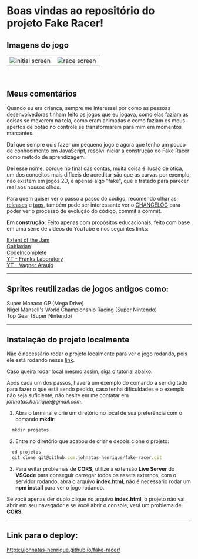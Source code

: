 
# Boas vindas ao repositório do projeto Fake Racer!

## Imagens do jogo

<table>
  <tr>
    <td width="50%" align="center" vertical-align="middle">
      <img src="https://imgur.com/wfz8Utx.png" alt="initial screen"/>
    </td>
    <td width="50%" align="center" vertical-align="middle">
      <img src="https://imgur.com/3H39Eqg.png" alt="race screen"/>
    </td>
  </tr>
</table>
<br>

## Meus comentários

Quando eu era criança, sempre me interessei por como as pessoas desenvolvedoras tinham feito os jogos que eu jogava, como elas faziam as coisas se mexerem na tela, como eram animadas e como faziam os meus apertos de botão no controle se transformarem para mim em momentos marcantes.

Daí que sempre quis fazer um pequeno jogo e agora que tenho um pouco de conhecimento em JavaScript, resolvi iniciar a construção do Fake Racer como método de aprendizagem.

Dei esse nome, porque no final das contas, muita coisa é ilusão de ótica, um dos conceitos mais difíceis de acreditar são que as curvas por exemplo, não existem em jogos 2D, é apenas algo "fake", que é tratado para parecer real aos nossos olhos.

Para quem quiser ver o passo a passo do código, recomendo olhar as [releases](https://github.com/johnatas-henrique/fake-racer/releases) e [tags](https://github.com/johnatas-henrique/fake-racer/tags), também pode ser interessante ver o [CHANGELOG](https://github.com/johnatas-henrique/fake-racer/blob/main/CHANGELOG.md) para poder ver o processo de evolução do código, commit a commit.

**Em construção**: Feito apenas com propósitos educacionais, feito com base em uma série de vídeos do YouTube e nos seguintes links:

[Extent of the Jam](http://www.extentofthejam.com/pseudo/)<br>
[Gablaxian](https://gablaxian.com/articles/creating-a-game-with-javascript/introduction/)<br>
[CodeIncomplete](https://codeincomplete.com/articles/javascript-racer/)<br>
[YT - Franks Laboratory](https://www.youtube.com/playlist?list=PLYElE_rzEw_v8TXJ_ITSSBP_ypUKfQ7K-)<br>
[YT - Vagner Araujo](https://www.youtube.com/playlist?list=PLA-J0ex1D9S32RlZhBsiurbNCYm6IG0dO)<br>

---

## Sprites reutilizadas de jogos antigos como:

Super Monaco GP (Mega Drive)<br>
Nigel Mansell's World Championship Racing (Super Nintendo)<br>
Top Gear (Super Nintendo)<br>

---

## Instalação do projeto localmente

Não é necessário rodar o projeto localmente para ver o jogo rodando, pois ele está rodando nesse [link](https://johnatas-henrique.github.io/fake-racer/).

Caso queira rodar local mesmo assim, siga o tutorial abaixo.

Após cada um dos passos, haverá um exemplo do comando a ser digitado para fazer o que está sendo pedido, caso tenha dificuldades e o exemplo não seja suficiente, não hesite em me contatar em _johnatas.henrique@gmail.com_.

1. Abra o terminal e crie um diretório no local de sua preferência com o comando **mkdir**:
```javascript
  mkdir projetos
```


2. Entre no diretório que acabou de criar e depois clone o projeto:
```javascript
  cd projetos
  git clone git@github.com:johnatas-henrique/fake-racer.git
```


3. Para evitar problemas de **CORS**, utilize a extensão **Live Server** do **VSCode** para conseguir carregar todos os assets externos, com o servidor rodando, abra o arquivo **index.html**, não é necessário rodar um **npm install** para ver o jogo rodando.

Se você apenas der duplo clique no arquivo **index.html**, o projeto não vai abrir em seu navegador e se você abrir o console, verá um problema de **CORS**.

---

## Link para o deploy:
https://johnatas-henrique.github.io/fake-racer/
